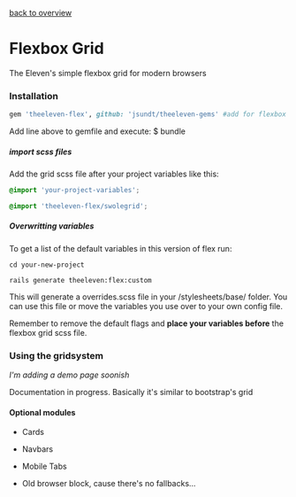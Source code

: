 [back to overview](../../../tree/feature/mark2#the-eleven-gems)


# Flexbox Grid
The Eleven's simple flexbox grid for modern browsers


### Installation

```ruby
gem 'theeleven-flex', github: 'jsundt/theeleven-gems' #add for flexbox
```

Add line above to gemfile and execute: $ bundle


##### import scss files

Add the grid scss file after your project variables like this:

```scss
@import 'your-project-variables';

@import 'theeleven-flex/swolegrid';
```


##### Overwritting variables

To get a list of the default variables in this version of flex run:

```
cd your-new-project

rails generate theeleven:flex:custom
```

This will generate a overrides.scss file in your /stylesheets/base/ folder. You can use this file or move the variables you use over to your own config file.

Remember to remove the default flags and **place your variables before** the flexbox grid scss file.


### Using the gridsystem

*I'm adding a demo page soonish*

Documentation in progress. Basically it's similar to bootstrap's grid


#### Optional modules

* Cards
* Navbars
* Mobile Tabs

* Old browser block, cause there's no fallbacks...
